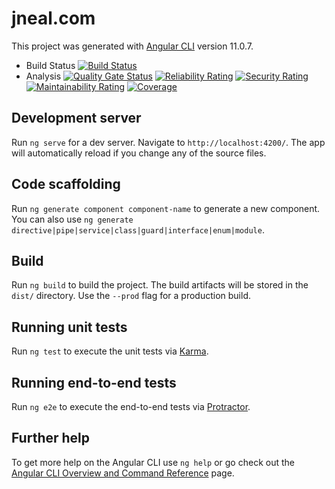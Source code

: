 # jneal.com

This project was generated with [Angular CLI](https://github.com/angular/angular-cli) version 11.0.7.

- Build Status 
[![Build Status](https://circleci.com/gh/jtneal/jneal/tree/main.svg?style=svg)](https://app.circleci.com/pipelines/github/jtneal/jneal?branch=main)
- Analysis [![Quality Gate Status](https://sonarcloud.io/api/project_badges/measure?project=jtneal_jneal&metric=alert_status)](https://sonarcloud.io/dashboard?id=jtneal_jneal)
    [![Reliability Rating](https://sonarcloud.io/api/project_badges/measure?project=jtneal_jneal&metric=reliability_rating)](https://sonarcloud.io/dashboard?id=jtneal_jneal)
    [![Security Rating](https://sonarcloud.io/api/project_badges/measure?project=jtneal_jneal&metric=security_rating)](https://sonarcloud.io/dashboard?id=jtneal_jneal)
    [![Maintainability Rating](https://sonarcloud.io/api/project_badges/measure?project=jtneal_jneal&metric=sqale_rating)](https://sonarcloud.io/dashboard?id=jtneal_jneal)
    [![Coverage](https://sonarcloud.io/api/project_badges/measure?project=jtneal_jneal&metric=coverage)](https://sonarcloud.io/dashboard?id=jtneal_jneal)

## Development server

Run `ng serve` for a dev server. Navigate to `http://localhost:4200/`. The app will automatically reload if you change any of the source files.

## Code scaffolding

Run `ng generate component component-name` to generate a new component. You can also use `ng generate directive|pipe|service|class|guard|interface|enum|module`.

## Build

Run `ng build` to build the project. The build artifacts will be stored in the `dist/` directory. Use the `--prod` flag for a production build.

## Running unit tests

Run `ng test` to execute the unit tests via [Karma](https://karma-runner.github.io).

## Running end-to-end tests

Run `ng e2e` to execute the end-to-end tests via [Protractor](http://www.protractortest.org/).

## Further help

To get more help on the Angular CLI use `ng help` or go check out the [Angular CLI Overview and Command Reference](https://angular.io/cli) page.
